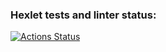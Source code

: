 ### Hexlet tests and linter status:
[![Actions Status](https://github.com/annutix/python-project-49/actions/workflows/hexlet-check.yml/badge.svg)](https://github.com/annutix/python-project-49/actions)